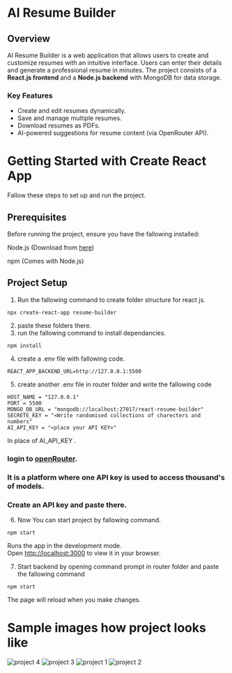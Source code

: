 # AI Resume Builder

## Overview  
AI Resume Builder is a web application that allows users to create and customize resumes with an intuitive interface. Users can enter their details and generate a professional resume in minutes. The project consists of a **React.js frontend** and a **Node.js backend** with MongoDB for data storage.

### **Key Features**
- Create and edit resumes dynamically.
- Save and manage multiple resumes.
- Download resumes as PDFs.
- AI-powered suggestions for resume content (via OpenRouter API).

# Getting Started with Create React App
Fallow these steps to set up and run the project.

## Prerequisites
Before running the project, ensure you have the fallowing installed:

Node.js (Download from [here](https://nodejs.org/en/download))

npm (Comes with Node.js)
## Project Setup
1) Run the fallowing command to create folder structure for react js.
```
npx create-react-app resume-builder
```
2) paste these folders there.
3) run the fallowing command to install dependancies.
```
npm install
```
4) create a .env file with fallowing code.
```
REACT_APP_BACKEND_URL=http://127.0.0.1:5500
```
5) create another .env file in router folder and write the fallowing code
```
HOST_NAME = "127.0.0.1"
PORT = 5500
MONGO_DB_URL = "mongodb://localhost:27017/react-resume-builder"
SECRETE_KEY = "<Write randomised collections of charecters and numbers"
AI_API_KEY = "<place your API KEY>"
```
In place of AI_API_KEY .
  ### login to [openRouter](https://openrouter.ai/).
  ### It is a platform where one API key is used to access thousand's of models.
  ### Create an API key and paste there.
6) Now You can start project by fallowing command.
```
npm start
```

Runs the app in the development mode.\
Open [http://localhost:3000](http://localhost:3000) to view it in your browser.


7) Start backend by opening command prompt in router folder and paste the fallowing command
```
npm start
```
The page will reload when you make changes.

# Sample images how project looks like

![project 4](https://github.com/user-attachments/assets/e0fb06d8-1004-4de6-85f0-b6123f3d92bc)
![project 3](https://github.com/user-attachments/assets/ae2a9c1f-f039-42ba-a8ea-000dc086fc63)
![project 1](https://github.com/user-attachments/assets/989ddb48-3923-4c2e-9c77-def6cb5e887b)
![project 2](https://github.com/user-attachments/assets/3639dd28-f0a5-4987-a2d0-8077ac9166ce)